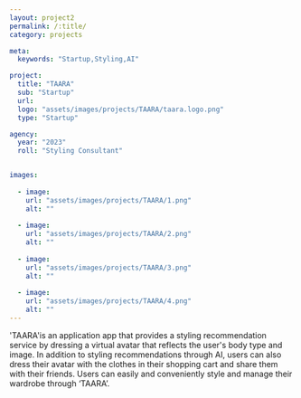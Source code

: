 ```yaml
---
layout: project2
permalink: /:title/
category: projects

meta:
  keywords: "Startup,Styling,AI"

project:
  title: "TAARA"
  sub: "Startup"
  url: 
  logo: "assets/images/projects/TAARA/taara.logo.png"
  type: "Startup"

agency:
  year: "2023"
  roll: "Styling Consultant"


images:
  
  - image:
    url: "assets/images/projects/TAARA/1.png"
    alt: ""
    
  - image:
    url: "assets/images/projects/TAARA/2.png"
    alt: ""
    
  - image:
    url: "assets/images/projects/TAARA/3.png"
    alt: ""
   
  - image:
    url: "assets/images/projects/TAARA/4.png"
    alt: "" 
---
```

<p>'TAARA'is an application app that provides a styling recommendation service by dressing a virtual avatar that reflects the user's body type and image. In addition to styling recommendations through AI, users can also dress their avatar with the clothes in their shopping cart and share them with their friends. Users can easily and conveniently style and manage their wardrobe through ‘TAARA’. </p>
<br>
<br>
<br>
<br>
<br>
